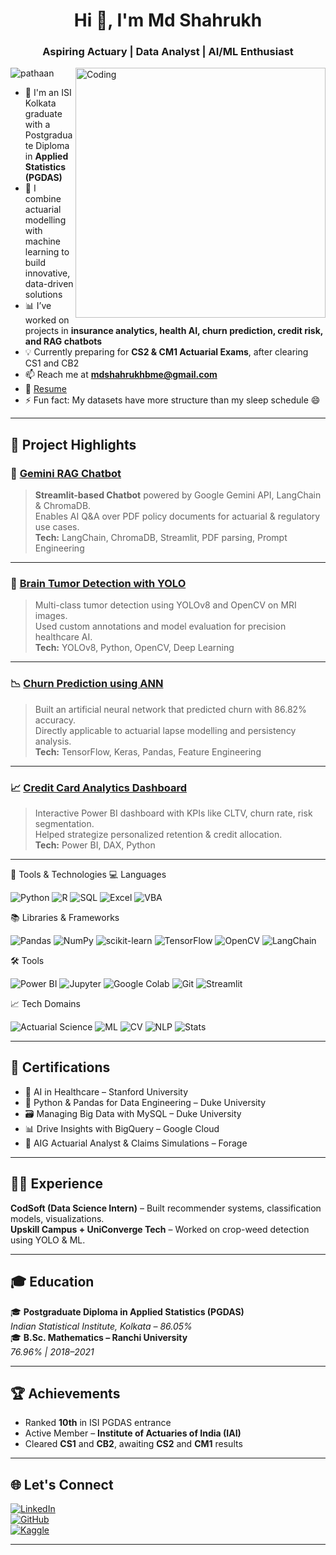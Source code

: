 <h1 align="center">Hi 👋, I'm Md Shahrukh</h1>

<h3 align="center">Aspiring Actuary | Data Analyst | AI/ML Enthusiast</h3>

<img align="right" alt="Coding" width="400" src="https://github.com/user-attachments/assets/ae262a96-6e4f-4415-a216-fd6fce3559b6" />


<p align="left"> <img src="https://komarev.com/ghpvc/?username=pathaan&label=Profile%20views&color=0e75b6&style=flat" alt="pathaan" /> </p>

- 🎯 I'm an ISI Kolkata graduate with a Postgraduate Diploma in **Applied Statistics (PGDAS)**  
- 🧠 I combine actuarial modelling with machine learning to build innovative, data-driven solutions  
- 📊 I’ve worked on projects in **insurance analytics, health AI, churn prediction, credit risk, and RAG chatbots**  
- 💡 Currently preparing for **CS2 & CM1 Actuarial Exams**, after clearing CS1 and CB2  
- 📫 Reach me at **mdshahrukhbme@gmail.com**  
- 📄 [Resume](https://github.com/Pathaan/Pathaan/blob/main/Md_Shahrukh_Resume_Actuarial.pdf)  
- ⚡ Fun fact: My datasets have more structure than my sleep schedule 😄  

---

## 🚀 Project Highlights

### 💬 [Gemini RAG Chatbot](https://github.com/Pathaan/Chatobot_GeminiRag)
> **Streamlit-based Chatbot** powered by Google Gemini API, LangChain & ChromaDB.  
> Enables AI Q&A over PDF policy documents for actuarial & regulatory use cases.  
**Tech:** LangChain, ChromaDB, Streamlit, PDF parsing, Prompt Engineering

---

### 🧠 [Brain Tumor Detection with YOLO](https://github.com/Pathaan/Tumor-detection-)
> Multi-class tumor detection using YOLOv8 and OpenCV on MRI images.  
> Used custom annotations and model evaluation for precision healthcare AI.  
**Tech:** YOLOv8, Python, OpenCV, Deep Learning
---

### 📉 [Churn Prediction using ANN](https://github.com/Pathaan/Churn-Prediction)
> Built an artificial neural network that predicted churn with 86.82% accuracy.  
> Directly applicable to actuarial lapse modelling and persistency analysis.  
**Tech:** TensorFlow, Keras, Pandas, Feature Engineering

---

### 📈 [Credit Card Analytics Dashboard](https://github.com/Pathaan/customer_credit_card_data_report)
> Interactive Power BI dashboard with KPIs like CLTV, churn rate, risk segmentation.  
> Helped strategize personalized retention & credit allocation.  
**Tech:** Power BI, DAX, Python

---

🧰 Tools & Technologies
💻 Languages
<p align="left"> <img src="https://img.shields.io/badge/Python-3776AB?style=flat&logo=python&logoColor=white" alt="Python" /> <img src="https://img.shields.io/badge/R-276DC3?style=flat&logo=r&logoColor=white" alt="R" /> <img src="https://img.shields.io/badge/SQL-4479A1?style=flat&logo=postgresql&logoColor=white" alt="SQL" /> <img src="https://img.shields.io/badge/Excel-217346?style=flat&logo=microsoft-excel&logoColor=white" alt="Excel" /> <img src="https://img.shields.io/badge/VBA-002060?style=flat&logo=microsoft&logoColor=white" alt="VBA" /> </p>
📚 Libraries & Frameworks
<p align="left"> <img src="https://img.shields.io/badge/Pandas-150458?style=flat&logo=pandas&logoColor=white" alt="Pandas" /> <img src="https://img.shields.io/badge/NumPy-013243?style=flat&logo=numpy&logoColor=white" alt="NumPy" /> <img src="https://img.shields.io/badge/scikit--learn-F7931E?style=flat&logo=scikit-learn&logoColor=black" alt="scikit-learn" /> <img src="https://img.shields.io/badge/TensorFlow-FF6F00?style=flat&logo=tensorflow&logoColor=white" alt="TensorFlow" /> <img src="https://img.shields.io/badge/OpenCV-5C3EE8?style=flat&logo=opencv&logoColor=white" alt="OpenCV" /> <img src="https://img.shields.io/badge/LangChain-00B2EE?style=flat&logo=langchain&logoColor=white" alt="LangChain" /> </p>
🛠️ Tools
<p align="left"> <img src="https://img.shields.io/badge/Power%20BI-F2C811?style=flat&logo=powerbi&logoColor=black" alt="Power BI" /> <img src="https://img.shields.io/badge/Jupyter-F37626?style=flat&logo=jupyter&logoColor=white" alt="Jupyter" /> <img src="https://img.shields.io/badge/Colab-F9AB00?style=flat&logo=google-colab&logoColor=white" alt="Google Colab" /> <img src="https://img.shields.io/badge/Git-F05032?style=flat&logo=git&logoColor=white" alt="Git" /> <img src="https://img.shields.io/badge/Streamlit-FF4B4B?style=flat&logo=streamlit&logoColor=white" alt="Streamlit" /> </p>
📈 Tech Domains
<p align="left"> <img src="https://img.shields.io/badge/Actuarial%20Science-blue?style=flat&logoColor=white" alt="Actuarial Science" /> <img src="https://img.shields.io/badge/Machine%20Learning-009688?style=flat&logo=scikit-learn&logoColor=white" alt="ML" /> <img src="https://img.shields.io/badge/Computer%20Vision-795548?style=flat&logo=openCV&logoColor=white" alt="CV" /> <img src="https://img.shields.io/badge/NLP-673AB7?style=flat&logo=spaCy&logoColor=white" alt="NLP" /> <img src="https://img.shields.io/badge/Statistical%20Analysis-3f51b5?style=flat&logo=r&logoColor=white" alt="Stats" /> </p>

---

## 📜 Certifications

- 🏥 AI in Healthcare – Stanford University  
- 🧠 Python & Pandas for Data Engineering – Duke University  
- 🗃️ Managing Big Data with MySQL – Duke University  
- 📊 Drive Insights with BigQuery – Google Cloud  
- 🧾 AIG Actuarial Analyst & Claims Simulations – Forage  

---

## 🧑‍💼 Experience

**CodSoft (Data Science Intern)** – Built recommender systems, classification models, visualizations.  
**Upskill Campus + UniConverge Tech** – Worked on crop-weed detection using YOLO & ML.  

---

## 🎓 Education

🎓 **Postgraduate Diploma in Applied Statistics (PGDAS)**  
*Indian Statistical Institute, Kolkata – 86.05%*  
🎓 **B.Sc. Mathematics – Ranchi University**  
*76.96% | 2018–2021*

---

## 🏆 Achievements

- Ranked **10th** in ISI PGDAS entrance  
- Active Member – **Institute of Actuaries of India (IAI)**  
- Cleared **CS1** and **CB2**, awaiting **CS2** and **CM1** results  

---

## 🌐 Let's Connect

[![LinkedIn](https://img.shields.io/badge/LinkedIn-mdshahrukhlocky-blue?style=for-the-badge&logo=linkedin)](https://www.linkedin.com/in/md-shahrukh-locky/)  
[![GitHub](https://img.shields.io/badge/GitHub-Pathaan-black?style=for-the-badge&logo=github)](https://github.com/Pathaan)  
[![Kaggle](https://img.shields.io/badge/Kaggle-mdshahrukh-teal?style=for-the-badge&logo=kaggle)](https://www.kaggle.com/mdshahrukh)

---
